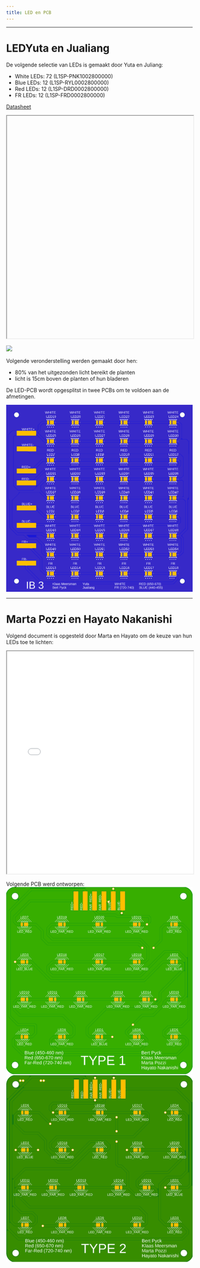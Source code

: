 ```yaml
---
title: LED en PCB
---
```



---

# LEDYuta en Jualiang

De volgende selectie van LEDs is gemaakt door Yuta en Juliang:

* White LEDs: 72  (L1SP-PNK1002800000)
* Blue LEDs: 12  (L1SP-RYL0002800000)
* Red LEDs: 12  (L1SP-DRD0002800000)
* FR LEDs: 12  (L1SP-FRD0002800000)

[Datasheet](https://otmm.lumileds.com/adaptivemedia/f0665283471a2a639ce8c3006456265ad074bde9)

<iframe src1="Proposal_of_LED_from_Yuta_Leo.pdf" width="100%" height="600px"></iframe>

![](yutajualian.png)

Volgende veronderstelling werden gemaakt door hen:
* 80% van het uitgezonden licht bereikt de planten
* licht is 15cm boven de planten of hun bladeren



De LED-PCB wordt opgesplitst in twee PCBs om te voldoen aan de afmetingen. 

![](YutaAndJialiangPCB.png)

---

# Marta Pozzi en Hayato Nakanishi

Volgend document is opgesteld door Marta en Hayato om de keuze van hun LEDs toe te lichten:

<iframe src="LED_selection_proposal_document.pdf" width="100%" height="600px"></iframe>

Volgende PCB werd ontworpen:
![](Type1afb.png)
![](Type2afb.png)
